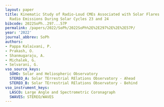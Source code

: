 ```yaml
---
layout: paper
title: Kinematic Study of Radio-Loud CMEs Associated with Solar Flares and DH Type-II
  Radio Emissions During Solar Cycles 23 and 24
bibcode: 2022SoPh..297...57P
permalink: /papers/2022/SoPh/2022SoPh%2E%2E297%2E%2E%2E57P/
year: '2022'
journal_abbrev: SoPh
authors:
- Pappa Kalaivani, P.
- Prakash, O.
- Shanmugaraju, A.
- Michalek, G.
- Selvarani, G.
vso_source_keys:
  SOHO: Solar and Heliospheric Observatory
  STEREO_A: Solar TErrestrial RElations Observatory - Ahead
  STEREO_B: Solar TErrestrial RElations Observatory - Behind
vso_instrument_keys:
  LASCO: Large Angle and Spectrometric Coronagraph
  SWAVES: STEREO/WAVES
---
```

